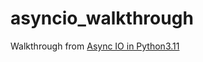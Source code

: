 # asyncio_walkthrough

Walkthrough from [Async IO in Python3.11](https://realpython.com/async-io-python/)
